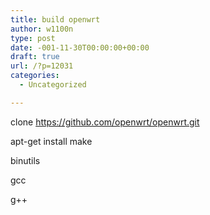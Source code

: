 ```yaml
---
title: build openwrt
author: w1100n
type: post
date: -001-11-30T00:00:00+00:00
draft: true
url: /?p=12031
categories:
  - Uncategorized

---
```

clone https://github.com/openwrt/openwrt.git
  
apt-get install make
  
binutils
  
gcc
  
g++